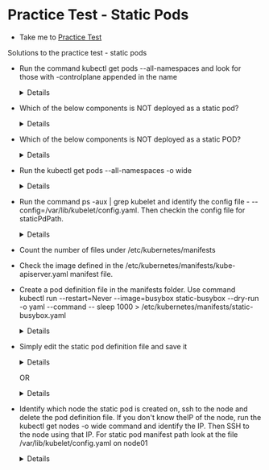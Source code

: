 # Practice Test - Static Pods

- Take me to [Practice Test](https://kodekloud.com/topic/practice-test-static-pods/)
  
Solutions to the practice test - static pods

- Run the command kubectl get pods --all-namespaces and look for those with -controlplane appended in the name
  
  <details>

  ```
  kubectl get pods --all-namespaces
  ```

  </details>

- Which of the below components is NOT deployed as a static pod?

  <details>

  ```
  kubectl get pods --all-namespaces
  ```

  </details>

- Which of the below components is NOT deployed as a static POD?

  <details>

  ```
  kubectl get pods --all-namespaces
  ```

  </details>

- Run the kubectl get pods --all-namespaces -o wide

  <details>

  ```
  kubectl get pods --all-namespaces -o wide
  ```

  </details>

- Run the command ps -aux | grep kubelet and identify the config file - --config=/var/lib/kubelet/config.yaml. Then checkin the config file for staticPdPath.

  <details>

  ```
  ps -aux | grep kubelet
  ```

  </details>

- Count the number of files under /etc/kubernetes/manifests

- Check the image defined in the /etc/kubernetes/manifests/kube-apiserver.yaml manifest file.

- Create a pod definition file in the manifests folder. Use command kubectl run --restart=Never --image=busybox static-busybox --dry-run -o yaml --command -- sleep 1000 > /etc/kubernetes/manifests/static-busybox.yaml
  
  <details>

  ```
  kubectl run --restart=Never --image=busybox static-busybox --dry-run=client -o yaml --command -- sleep 1000 > /etc/kubernetes/manifests/static-busybox.yaml
  ```

  </details>

- Simply edit the static pod definition file and save it

  <details>

  ```
  /etc/kubernetes/manifests/static-busybox.yaml
  ```

  </details>

  OR
  
  <details>

  ```
  Run the command with updated image tag:
  kubectl run --restart=Never --image=busybox:1.28.4 static-busybox--dry-run=client -o yaml --command -- sleep 1000 > /etc/kubernetes/manifests/static-busybox.yaml
  ```

  </details>

- Identify which node the static pod is created on, ssh to the node and delete the pod definition file. If you don't know theIP of the node, run the kubectl get nodes -o wide command and identify the IP. Then SSH to the node using that IP. For static pod manifest path look at the file /var/lib/kubelet/config.yaml on node01

  <details>

  ```
  kubectl get pods -o wide
  kubectl get nodes -o wide
  ssh <ip address of pod>
  grep staticPodPath /var/lib/kubelet/config.yaml
  node01 $ rm -rf /etc/just-to-mess-with-you/greenbox.yaml
  ```

  </details>
